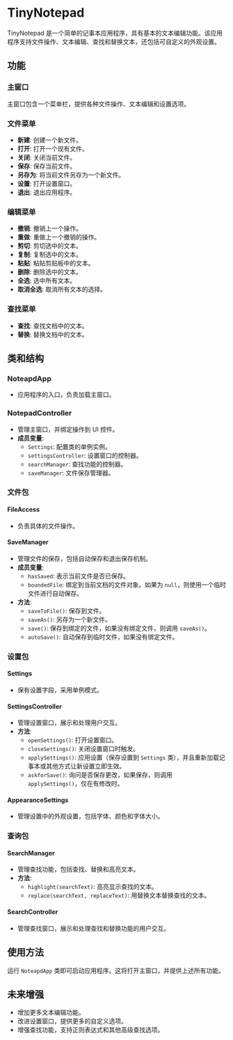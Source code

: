 # TinyNotepad

TinyNotepad 是一个简单的记事本应用程序，具有基本的文本编辑功能。该应用程序支持文件操作、文本编辑、查找和替换文本，还包括可自定义的外观设置。

## 功能

### 主窗口
主窗口包含一个菜单栏，提供各种文件操作、文本编辑和设置选项。

### 文件菜单
- **新建**: 创建一个新文件。
- **打开**: 打开一个现有文件。
- **关闭**: 关闭当前文件。
- **保存**: 保存当前文件。
- **另存为**: 将当前文件另存为一个新文件。
- **设置**: 打开设置窗口。
- **退出**: 退出应用程序。

### 编辑菜单
- **撤销**: 撤销上一个操作。
- **重做**: 重做上一个撤销的操作。
- **剪切**: 剪切选中的文本。
- **复制**: 复制选中的文本。
- **粘贴**: 粘贴剪贴板中的文本。
- **删除**: 删除选中的文本。
- **全选**: 选中所有文本。
- **取消全选**: 取消所有文本的选择。

### 查找菜单
- **查找**: 查找文档中的文本。
- **替换**: 替换文档中的文本。

## 类和结构

### NoteapdApp
- 应用程序的入口，负责加载主窗口。

### NotepadController
- 管理主窗口，并绑定操作到 UI 控件。
- **成员变量**:
    - `Settings`: 配置类的单例实例。
    - `settingsController`: 设置窗口的控制器。
    - `searchManager`: 查找功能的控制器。
    - `saveManager`: 文件保存管理器。

### 文件包
#### FileAccess
- 负责具体的文件操作。

#### SaveManager
- 管理文件的保存，包括自动保存和退出保存机制。
- **成员变量**:
    - `hasSaved`: 表示当前文件是否已保存。
    - `boundedFile`: 绑定到当前文档的文件对象。如果为 `null`，则使用一个临时文件进行自动保存。
- **方法**:
    - `saveToFile()`: 保存到文件。
    - `saveAs()`: 另存为一个新文件。
    - `save()`: 保存到绑定的文件，如果没有绑定文件，则调用 `saveAs()`。
    - `autoSave()`: 自动保存到临时文件，如果没有绑定文件。

### 设置包
#### Settings
- 保有设置字段，采用单例模式。

#### SettingsController
- 管理设置窗口，展示和处理用户交互。
- **方法**:
    - `openSettings()`: 打开设置窗口。
    - `closeSettings()`: 关闭设置窗口时触发。
    - `applySettings()`: 应用设置（保存设置到 `Settings` 类），并且重新加载记事本或其他方式让新设置立即生效。
    - `askforSave()`: 询问是否保存更改，如果保存，则调用 `applySettings()`，仅在有修改时。

#### AppearanceSettings
- 管理设置中的外观设置，包括字体、颜色和字体大小。

### 查询包
#### SearchManager
- 管理查找功能，包括查找、替换和高亮文本。
- **方法**:
    - `highlight(searchText)`: 高亮显示查找的文本。
    - `replace(searchText, replaceText)`: 用替换文本替换查找的文本。

#### SearchController
- 管理查找窗口，展示和处理查找和替换功能的用户交互。

## 使用方法

运行 `NoteapdApp` 类即可启动应用程序。这将打开主窗口，并提供上述所有功能。

## 未来增强
- 增加更多文本编辑功能。
- 改进设置窗口，提供更多的自定义选项。
- 增强查找功能，支持正则表达式和其他高级查找选项。